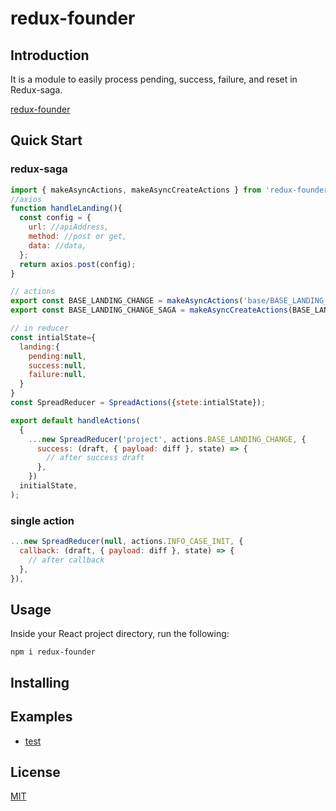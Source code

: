 # redux-founder

## Introduction

It is a module to easily process pending, success, failure, and reset in Redux-saga.

[redux-founder](https://github.com/Redux-founder/)

## Quick Start

### redux-saga

```js
import { makeAsyncActions, makeAsyncCreateActions } from 'redux-founder'
//axios
function handleLanding(){
  const config = {
    url: //apiAddress,
    method: //post or get,
    data: //data,
  };
  return axios.post(config);
}

// actions
export const BASE_LANDING_CHANGE = makeAsyncActions('base/BASE_LANDING_CHANGE');
export const BASE_LANDING_CHANGE_SAGA = makeAsyncCreateActions(BASE_LANDING_CHANGE)(handleLanding);

// in reducer
const intialState={
  landing:{
    pending:null,
    success:null,
    failure:null,
  }
}
const SpreadReducer = SpreadActions({stete:intialState});

export default handleActions(
  {
    ...new SpreadReducer('project', actions.BASE_LANDING_CHANGE, {
      success: (draft, { payload: diff }, state) => {
		// after success draft
      },
    })
  initialState,
);
```

### single action

```js
...new SpreadReducer(null, actions.INFO_CASE_INIT, {
  callback: (draft, { payload: diff }, state) => {
    // after callback
  },
}),
```



## Usage

Inside your React project directory, run the following:

```
npm i redux-founder
```

## Installing





## Examples

- [test]()



## License

[MIT](<https://github.com/Redux-founder/redux-founder/blob/master/redux-founder/LICENSE>)

